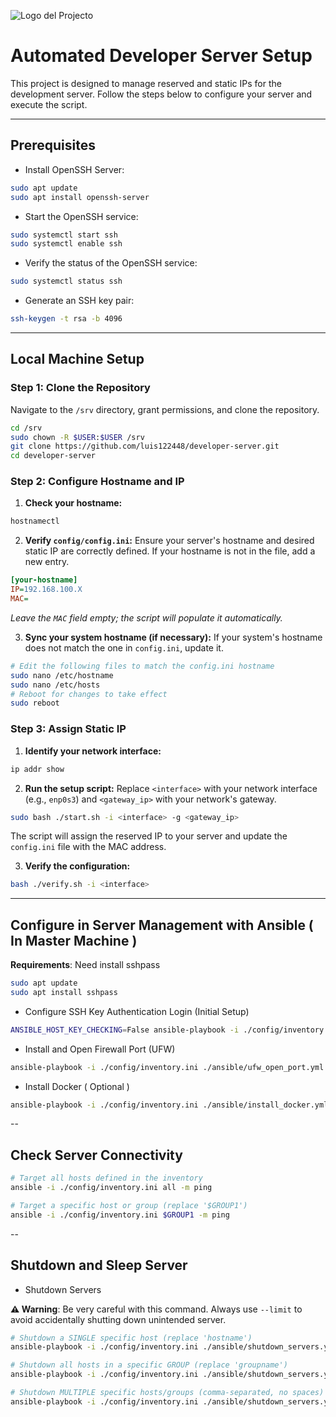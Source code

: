 ![Logo del Projecto](./resources/logo.png)

# Automated Developer Server Setup

This project is designed to manage reserved and static IPs for the development server. 
Follow the steps below to configure your server and execute the script.

---
## Prerequisites

- Install OpenSSH Server:

```bash
sudo apt update
sudo apt install openssh-server
```

- Start the OpenSSH service:

```bash
sudo systemctl start ssh
sudo systemctl enable ssh
```

- Verify the status of the OpenSSH service:

```bash
sudo systemctl status ssh
```

- Generate an SSH key pair:

```bash
ssh-keygen -t rsa -b 4096
```

---
## Local Machine Setup

### Step 1: Clone the Repository

Navigate to the `/srv` directory, grant permissions, and clone the repository.

```bash
cd /srv
sudo chown -R $USER:$USER /srv
git clone https://github.com/luis122448/developer-server.git
cd developer-server
```

### Step 2: Configure Hostname and IP

1.  **Check your hostname:**

```bash
hostnamectl
```

2.  **Verify `config/config.ini`:** Ensure your server's hostname and desired static IP are correctly defined. If your hostname is not in the file, add a new entry.

```ini
[your-hostname]
IP=192.168.100.X
MAC=
```

*Leave the `MAC` field empty; the script will populate it automatically.*

3.  **Sync your system hostname (if necessary):** If your system's hostname does not match the one in `config.ini`, update it.

```bash
# Edit the following files to match the config.ini hostname
sudo nano /etc/hostname
sudo nano /etc/hosts
# Reboot for changes to take effect
sudo reboot
```

### Step 3: Assign Static IP

1.  **Identify your network interface:**

```bash
ip addr show
```

2.  **Run the setup script:** Replace `<interface>` with your network interface (e.g., `enp0s3`) and `<gateway_ip>` with your network's gateway.

```bash
sudo bash ./start.sh -i <interface> -g <gateway_ip>
```

The script will assign the reserved IP to your server and update the `config.ini` file with the MAC address.

3.  **Verify the configuration:**

```bash
bash ./verify.sh -i <interface>
```

---
## Configure in Server Management with Ansible ( In Master Machine )

**Requirements**: Need install sshpass
```bash
sudo apt update
sudo apt install sshpass
```

- Configure SSH Key Authentication Login (Initial Setup)

```bash
ANSIBLE_HOST_KEY_CHECKING=False ansible-playbook -i ./config/inventory.ini ./ansible/init_ssh.yml --ask-pass --ask-become-pass --limit $GROUP1
```

- Install and Open Firewall Port (UFW) 

```bash
ansible-playbook -i ./config/inventory.ini ./ansible/ufw_open_port.yml --ask-become-pass -e "ufw_open_port=8080" --limit $GROUP1
```

- Install Docker ( Optional )
  
```bash
ansible-playbook -i ./config/inventory.ini ./ansible/install_docker.yml --ask-become-pass --limit $GROUP1
```

--
## Check Server Connectivity

```bash
# Target all hosts defined in the inventory
ansible -i ./config/inventory.ini all -m ping 

# Target a specific host or group (replace '$GROUP1')
ansible -i ./config/inventory.ini $GROUP1 -m ping
```

--
## Shutdown and Sleep Server

- Shutdown Servers
  
**⚠️ Warning**: Be very careful with this command. Always use `--limit` to avoid accidentally shutting down unintended server.
  
```bash
# Shutdown a SINGLE specific host (replace 'hostname')
ansible-playbook -i ./config/inventory.ini ./ansible/shutdown_servers.yml --ask-become-pass --limit hostname

# Shutdown all hosts in a specific GROUP (replace 'groupname')
ansible-playbook -i ./config/inventory.ini ./ansible/shutdown_servers.yml --ask-become-pass --limit groupname

# Shutdown MULTIPLE specific hosts/groups (comma-separated, no spaces)
ansible-playbook -i ./config/inventory.ini ./ansible/shutdown_servers.yml --ask-become-pass --limit host1,host2,groupname
```